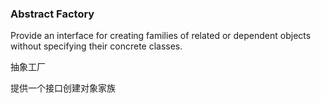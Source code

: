 ### Abstract Factory

Provide an interface for creating families of related or
dependent objects without specifying their concrete classes.

抽象工厂

提供一个接口创建对象家族